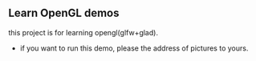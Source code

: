 ## Learn OpenGL demos

 this project is for learning opengl(glfw+glad).

- if you want to run this demo, please the address of pictures to yours.